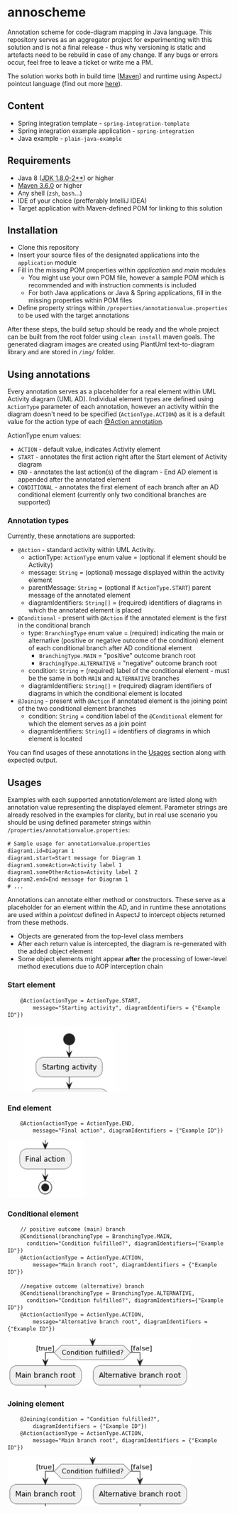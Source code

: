 # annoscheme
Annotation scheme for code-diagram mapping in Java language. This repository serves as an aggregator project for experimenting with this solution and is not a
final release - thus why versioning is static and artefacts need to be rebuild in case of any change. If any bugs or errors occur, feel free to leave a ticket
or write me a PM.

The solution works both in build time ([Maven](https://maven.apache.org/)) and runtime using AspectJ pointcut language (find out
more [here](https://www.eclipse.org/aspectj/)).

## Content
* Spring integration template - `spring-integration-template`
* Spring integration example application - `spring-integration`
* Java example - `plain-java-example`

## Requirements
* Java 8 ([JDK 1.8.0-2**](https://www.oracle.com/java/technologies/downloads/)) or higher
* [Maven 3.6.0](https://maven.apache.org/download.cgi) or higher
* Any shell (```zsh```, ```bash```...)
* IDE of your choice (prefferably IntelliJ IDEA)
* Target application with Maven-defined POM for linking to this solution

## Installation
* Clone this repository 
* Insert your source files of the designated applications into the `application` module
* Fill in the missing POM properties within *application* and *main* modules
    * You might use your own POM file, however a sample POM which is recommended and with instruction comments is included
    * For both Java applications or Java & Spring applications, fill in the missing properties within POM files 
* Define property strings within `/properties/annotationvalue.properties` to be used with the target annotations

After these steps, the build setup should be ready and the whole project can be built from the root folder using ```clean install``` maven goals. 
The generated diagram images are created using PlantUml text-to-diagram  library and are stored in `/img/` folder.  

## Using annotations
Every annotation serves as a placeholder for a real element within UML Activity diagram (UML AD). Individual element types are defined using `ActionType` parameter of each annotation, however an activity within the diagram doesn't need to be specified (`ActionType.ACTION`) as it is a default value for the action type of each [@Action annotation](#annotation-types).

ActionType enum values:
* `ACTION` - default value, indicates Activity element
* `START` - annotates the first action right after the Start element of Activity diagram 
* `END` - annotates the last action(s) of the diagram - End AD element is appended after the annotated element
* `CONDITIONAL` - annotates the first element of each branch after an AD conditional element (currently only two conditional branches are supported)

### Annotation types
Currently, these annotations are supported:
* `@Action` - standard activity within UML Activity.
    * actionType: `ActionType` enum value = (optional if element should be Activity)
    * message: `String` = (optional) message displayed within the activity element
    * parentMessage: `String` = (optional if `ActionType.START`) parent message of the annotated element
    * diagramIdentifiers: `String[]` = (required) identifiers of diagrams in which the annotated element is placed
* `@Conditional` - present with `@Action` if the annotated element is the first in the conditional branch
    * type: `BranchingType` enum value = (required) indicating the main or alternative (positive or negative outcome of the condition) element of each conditional branch after AD conditional element
        * `BranchingType.MAIN` = "positive" outcome branch root
        * `BrachingType.ALTERNATIVE` = "negative" outcome branch root
    * condition: `String` = (required) label of the conditional element - must be the same in both `MAIN` and `ALTERNATIVE` branches
    * diagramIdentifiers: `String[]` = (required) diagram identifiers of diagrams in which the conditional element is located 
* `@Joining` - present with `@Action` if annotated element is the joining point of the two conditional element branches
    * condition: `String` = condition label of the `@Conditional` element for which the element serves as a join point
    * diagramIdentifiers: `String[]` = identifiers of diagrams in which element is located

You can find usages of these annotations in the [Usages](#Usages) section along with expected output.

## Usages
Examples with each supported annotation/element are listed along with annotation value representing the displayed element.
Parameter strings are already resolved in the examples for clarity, but in real use scenario you should be using defined parameter strings within `/properties/annotationvalue.properties`:

```
# Sample usage for annotationvalue.properties 
diagram1.id=Diagram 1
diagram1.start=Start message for Diagram 1
diagram1.someAction=Activity label 1
diagram1.someOtherAction=Activity label 2 
diagram2.end=End message for Diagram 1
# ...
```

Annotations can annotate either method or constructors. These serve as a placeholder for an element within the AD, and in runtime these annotations are used within a *pointcut* defined in AspectJ to intercept objects returned from these methods.
  * Objects are generated from the top-level class members
  * After each return value is intercepted, the diagram is re-generated with the added object element
  * Some object elements might appear **after** the processing of lower-level method executions due to AOP interception chain


### Start element
```{java}
	@Action(actionType = ActionType.START,
        message="Starting activity", diagramIdentifiers = {"Example ID"})
```
![image info](./example-images/start-element.png "Start element example")

### End element
```{java}
	@Action(actionType = ActionType.END,
        message="Final action", diagramIdentifiers = {"Example ID"})
```
![image info](./example-images/end-element.png "End element example")

### Conditional element

```{java}
	// positive outcome (main) branch
    @Conditional(branchingType = BranchingType.MAIN,
      condition="Condition fulfilled?", diagramIdentifiers={"Example ID"})
    @Action(actionType = ActionType.ACTION,
        message="Main branch root", diagramIdentifiers = {"Example ID"})

    //negative outcome (alternative) branch
    @Conditional(branchingType = BranchingType.ALTERNATIVE,
      condition="Condition fulfilled?", diagramIdentifiers={"Example ID"})
    @Action(actionType = ActionType.ACTION,
        message="Alternative branch root", diagramIdentifiers = {"Example ID"})

```
![image info](./example-images/conditional-element.png "Conditional element example")

### Joining element

```{java}
    @Joining(condition = "Condition fulfilled?",
        diagramIdentifiers = {"Example ID"})
    @Action(actionType = ActionType.ACTION,
        message="Main branch root", diagramIdentifiers = {"Example ID"})

```    
![image info](./example-images/conditional-element.png "Joining element example")
